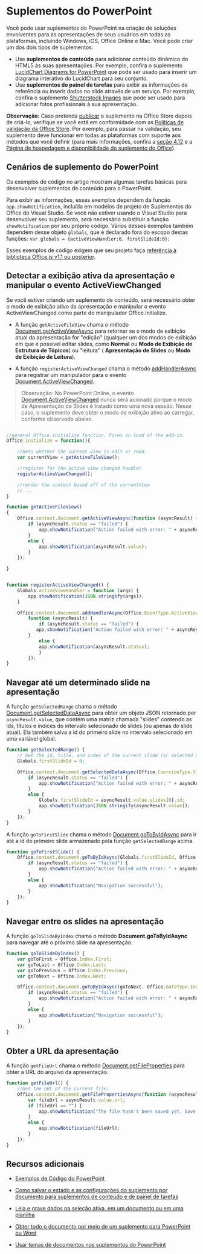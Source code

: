 # <a name="powerpoint-add-ins"></a>Suplementos do PowerPoint

Você pode usar suplementos do PowerPoint na criação de soluções envolventes para as apresentações de seus usuários em todas as plataformas, incluindo Windows, iOS, Office Online e Mac. Você pode criar um dos dois tipos de suplementos:

- Use **suplementos de conteúdo** para adicionar conteúdo dinâmico do HTML5 às suas apresentações. Por exemplo, confira o suplemento [LucidChart Diagrams for PowerPoint](https://store.office.com/en-us/app.aspx?assetid=WA104380117&ui=en-US&rs=en-US&ad=US&clickedfilter=OfficeProductFilter%3APowerPoint&productgroup=PowerPoint&homprd=PowerPoint&sourcecorrid=950950b7-aa6c-4766-95fa-e75d37266c21&homappcat=Productivity&homapppos=3&homchv=2&appredirect=false) que pode ser usado para inserir um diagrama interativo do LucidChart para seu conjunto.
- Use **suplementos do painel de tarefas** para exibir as informações de referência ou inserir dados no slide através de um serviço. Por exemplo, confira o suplemento [Shutterstock Images](https://store.office.com/en-us/app.aspx?assetid=WA104380169&ui=en-US&rs=en-US&ad=US&clickedfilter=OfficeProductFilter%3APowerPoint&productgroup=PowerPoint&homprd=PowerPoint&sourcecorrid=950950b7-aa6c-4766-95fa-e75d37266c21&homappcat=Editor%2527s%2BPicks&homapppos=0&homchv=1&appredirect=false) que pode ser usado para adicionar fotos profissionais à sua apresentação. 

>
  **Observação:** Caso pretenda [publicar](../publish/publish.md) o suplemento na Office Store depois de criá-lo, verifique se você está em conformidade com as [Políticas de validação da Office Store](https://msdn.microsoft.com/en-us/library/jj220035.aspx). Por exemplo, para passar na validação, seu suplemento deve funcionar em todas as plataformas com suporte aos métodos que você definir (para mais informações, confira a [seção 4.12](https://msdn.microsoft.com/en-us/library/jj220035.aspx#Anchor_3) e a [Página de hospedagem e disponibilidade do suplemento do Office](https://dev.office.com/add-in-availability)).

## <a name="powerpoint-add-in-scenarios"></a>Cenários de suplemento do PowerPoint

Os exemplos de código no artigo mostram algumas tarefas básicas para desenvolver suplementos de conteúdo para o PowerPoint. 

Para exibir as informações, esses exemplos dependem da função `app.showNotification`, incluída em modelos de projeto de Suplementos do Office do Visual Studio. Se você não estiver usando o Visual Studio para desenvolver seu suplemento, será necessário substituir a função `showNotification` por seu próprio código. Vários desses exemplos também dependem desse objeto `globals`, que é declarado fora do escopo destas funções: `var globals = {activeViewHandler:0, firstSlideId:0};`

Esses exemplos de código exigem que seu projeto faça [referência à biblioteca Office.js v1.1 ou posterior](../../docs/develop/referencing-the-javascript-api-for-office-library-from-its-cdn.md).


## <a name="detect-the-presentations-active-view-and-handle-the-activeviewchanged-event"></a>Detectar a exibição ativa da apresentação e manipular o evento ActiveViewChanged

Se você estiver criando um suplemento de conteúdo, será necessário obter o modo de exibição ativo da apresentação e manipular o evento ActiveViewChanged como parte do manipulador Office.Initialize.


- A função `getActiveFileView` chama o método [Document.getActiveViewAsync](http://dev.office.com/reference/add-ins/shared/document.getactiveviewasync) para retornar se o modo de exibição atual da apresentação for "edição" (qualquer um dos modos de exibição em que é possível editar slides, como **Normal** ou **Modo de Exibição de Estrutura de Tópicos**) ou "leitura" ( **Apresentação de Slides** ou **Modo de Exibição de Leitura**).


- A função `registerActiveViewChanged` chama o método [addHandlerAsync](http://dev.office.com/reference/add-ins/shared/document.addhandlerasync) para registrar um manipulador para o evento [Document.ActiveViewChanged](http://dev.office.com/reference/add-ins/shared/document.activeviewchanged). 
> Observação: No PowerPoint Online, o evento [Document.ActiveViewChanged](http://dev.office.com/reference/add-ins/shared/document.activeviewchanged) nunca será acionado porque o modo de Apresentação de Slides é tratado como uma nova sessão. Nesse caso, o suplemento deve obter o modo de exibição ativo ao carregar, conforme observado abaixo.



```js

//general Office.initialize function. Fires on load of the add-in.
Office.initialize = function(){

    //Gets whether the current view is edit or read.
    var currentView = getActiveFileView();

    //register for the active view changed handler
    registerActiveViewChanged();

    //render the content based off of the currentView
    //....
}

function getActiveFileView()
{
    Office.context.document.getActiveViewAsync(function (asyncResult) {
        if (asyncResult.status == "failed") {
            app.showNotification("Action failed with error: " + asyncResult.error.message);
        }
        else {
            app.showNotification(asyncResult.value);
        }
    });

}


function registerActiveViewChanged() {
    Globals.activeViewHandler = function (args) {
        app.showNotification(JSON.stringify(args));
    }

    Office.context.document.addHandlerAsync(Office.EventType.ActiveViewChanged, Globals.activeViewHandler, 
        function (asyncResult) {
            if (asyncResult.status == "failed") {
           app.showNotification("Action failed with error: " + asyncResult.error.message);
        }
            else {
            app.showNotification(asyncResult.status);
            }
        });
}
```
    

## <a name="navigate-to-a-particular-slide-in-the-presentation"></a>Navegar até um determinado slide na apresentação

A função `getSelectedRange` chama o método [Document.getSelectedDataAsync](http://dev.office.com/reference/add-ins/shared/document.getselecteddataasync) para obter um objeto JSON retornado por `asyncResult.value`, que contém uma matriz chamada "slides" contendo as ids, títulos e índices do intervalo selecionado de slides (ou apenas do slide atual). Ela também salva a id do primeiro slide no intervalo selecionado em uma variável global.


```js
function getSelectedRange() {
    // Get the id, title, and index of the current slide (or selected slides) and store the first slide id */
    Globals.firstSlideId = 0;

    Office.context.document.getSelectedDataAsync(Office.CoercionType.SlideRange, function (asyncResult) {
        if (asyncResult.status == "failed") {
            app.showNotification("Action failed with error: " + asyncResult.error.message);
        }
        else {
            Globals.firstSlideId = asyncResult.value.slides[0].id;
            app.showNotification(JSON.stringify(asyncResult.value));
        }
    });
}
```

A função `goToFirstSlide` chama o método [Document.goToByIdAsync](http://dev.office.com/reference/add-ins/shared/document.gotobyidasync) para ir até a id do primeiro slide armazenado pela função `getSelectedRange` acima.




```js
function goToFirstSlide() {
    Office.context.document.goToByIdAsync(Globals.firstSlideId, Office.GoToType.Slide, function (asyncResult) {
        if (asyncResult.status == "failed") {
            app.showNotification("Action failed with error: " + asyncResult.error.message);
        }
        else {
            app.showNotification("Navigation successful");
        }
    });
}
```


## <a name="navigate-between-slides-in-the-presentation"></a>Navegar entre os slides na apresentação

A função `goToSlideByIndex` chama o método **Document.goToByIdAsync** para navegar até o próximo slide na apresentação.


```js
function goToSlideByIndex() {
    var goToFirst = Office.Index.First;
    var goToLast = Office.Index.Last;
    var goToPrevious = Office.Index.Previous;
    var goToNext = Office.Index.Next;

    Office.context.document.goToByIdAsync(goToNext, Office.GoToType.Index, function (asyncResult) {
        if (asyncResult.status == "failed") {
            app.showNotification("Action failed with error: " + asyncResult.error.message);
        }
        else {
            app.showNotification("Navigation successful");
        }
    });
}
```

## <a name="get-the-url-of-the-presentation"></a>Obter a URL da apresentação

A função `getFileUrl` chama o método [Document.getFileProperties](http://dev.office.com/reference/add-ins/shared/document.getfilepropertiesasync) para obter a URL do arquivo da apresentação.


```js
function getFileUrl() {
    //Get the URL of the current file.
    Office.context.document.getFilePropertiesAsync(function (asyncResult) {
        var fileUrl = asyncResult.value.url;
        if (fileUrl == "") {
            app.showNotification("The file hasn't been saved yet. Save the file and try again");
        }
        else {
            app.showNotification(fileUrl);
        }
    });
}
```



## <a name="additional-resources"></a>Recursos adicionais
- [Exemplos de Código do PowerPoint](https://dev.office.com/code-samples#?filters=powerpoint)

- [Como salvar o estado e as configurações do suplemento por documento para suplementos de conteúdo e de painel de tarefas](../../docs/develop/persisting-add-in-state-and-settings.md#how-to-save-add-in-state-and-settings-per-document-for-content-and-task-pane-add-ins)

- [Leia e grave dados na seleção ativa, em um documento ou em uma planilha](../../docs/develop/read-and-write-data-to-the-active-selection-in-a-document-or-spreadsheet.md)
    
- [Obter todo o documento por meio de um suplemento para PowerPoint ou Word](../../docs/develop/get-the-whole-document-from-an-add-in-for-powerpoint-or-word.md)
    
- [Usar temas de documentos nos suplementos do PowerPoint](../powerpoint/use-document-themes-in-your-powerpoint-add-ins.md)
    
